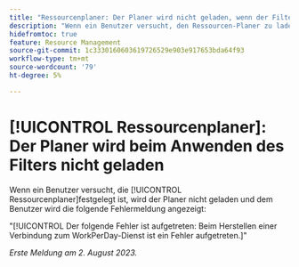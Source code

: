 ```yaml
---
title: "Ressourcenplaner: Der Planer wird nicht geladen, wenn der Filter angewendet wird"
description: "Wenn ein Benutzer versucht, den Ressourcen-Planer zu laden, wird der Planer nicht geladen und der Benutzer wird mit einer Fehlermeldung informiert."
hidefromtoc: true
feature: Resource Management
source-git-commit: 1c3330160603619726529e903e917653bda64f93
workflow-type: tm+mt
source-wordcount: '79'
ht-degree: 5%

---
```



# [!UICONTROL Ressourcenplaner]: Der Planer wird beim Anwenden des Filters nicht geladen

Wenn ein Benutzer versucht, die [!UICONTROL Ressourcenplaner]festgelegt ist, wird der Planer nicht geladen und dem Benutzer wird die folgende Fehlermeldung angezeigt:

&quot;[!UICONTROL Der folgende Fehler ist aufgetreten: Beim Herstellen einer Verbindung zum WorkPerDay-Dienst ist ein Fehler aufgetreten.]&quot;

_Erste Meldung am 2. August 2023._

